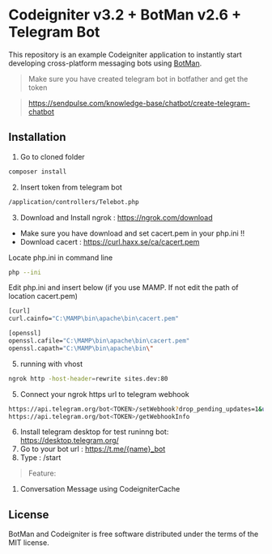 # Codeigniter v3.2 + BotMan v2.6 + Telegram Bot

This repository is an example Codeigniter application to instantly start developing cross-platform messaging bots using [BotMan](https://github.com/mpociot/botman).

> Make sure you have created telegram bot in botfather and get the token


> https://sendpulse.com/knowledge-base/chatbot/create-telegram-chatbot


## Installation

1. Go to cloned folder

```bash
composer install
```

2. Insert token from telegram bot

```bash
/application/controllers/Telebot.php
```

3. Download and Install ngrok : https://ngrok.com/download <br/>
- Make sure you have download and set cacert.pem in your php.ini !! <br/>
- Download cacert : https://curl.haxx.se/ca/cacert.pem

Locate php.ini in command line

```bash
php --ini
```

Edit php.ini and insert below (if you use MAMP. If not edit the path of location cacert.pem)

```bash
[curl]
curl.cainfo="C:\MAMP\bin\apache\bin\cacert.pem"

[openssl]
openssl.cafile="C:\MAMP\bin\apache\bin\cacert.pem"
openssl.capath="C:\MAMP\bin\apache\bin\"
```

5. running with vhost

```bash
ngrok http -host-header=rewrite sites.dev:80
```

5. Connect your ngrok https url to telegram webhook

```bash
https://api.telegram.org/bot<TOKEN>/setWebhook?drop_pending_updates=1&url=https://123.asd.ngrok.io/telebot
https://api.telegram.org/bot<TOKEN>/getWebhookInfo
```

6. Install telegram desktop for test runinng bot: https://desktop.telegram.org/
7. Go to your bot url : https://t.me/{name}_bot
8. Type : /start

> Feature:
1. Conversation Message using CodeigniterCache

## License

BotMan and Codeigniter is free software distributed under the terms of the MIT license.
